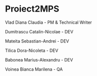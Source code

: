 # Proiect2MPS

Vlad Diana Claudia - PM & Technical Writer

Dumitrascu Catalin-Nicolae - DEV

Mateita Sebastian-Andrei - DEV

Tilica Dora-Nicoleta - DEV

Babonea Marius-Alexandru - DEV

Voinea Bianca Marilena - QA
